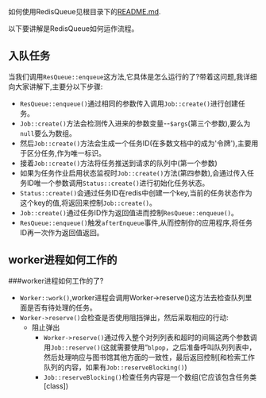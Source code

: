 如何使用RedisQueue见根目录下的[README.md](https://github.com/ly2513/redisQueue/blob/master/README.md).

以下要讲解是RedisQueue如何运作流程。

## 入队任务
当我们调用`ResQueue::enqueue`这方法,它具体是怎么运行的了?带着这问题,我详细向大家讲解下,主要分以下步骤:

 + `ResQueue::enqueue()`通过相同的参数传入调用`Job::create()`进行创建任务。
 + `Job::create()`方法会检测传入进来的参数变量--`$args`(第三个参数),要么为`null`要么为数组。
 + 然后`Job::create()`方法会生成一个任务ID(在多数文档中的成为'令牌'),主要用于区分任务,作为唯一标识。
 + 接着`Job::create()`方法将任务推送到请求的队列中(第一个参数)
 + 如果为任务作业启用状态监视时`Job::create()`方法(第四参数),会通过传入任务ID唯一个参数调用`Status::create()`进行初始化任务状态。
 + `Status::create()`会通过任务ID在redis中创建一个key,当前的任务状态作为这个key的值,将返回来控制`Job::create()`。
 + `Job::create()`通过任务ID作为返回值进而控制`ResQueue::enqueue()`。
 + `ResQueue::enqueue()`触发`afterEnqueue`事件,从而控制你的应用程序,将任务ID再一次作为返回值返回。

 ## worker进程如何工作的

 ###worker进程如何工作的了?
 + `Worker::work()`,worker进程会调用Worker->reserve()这方法去检查队列里面是否有待处理的任务。
 + `Worker->reserve()`会检查是否使用阻挡弹出，然后采取相应的行动:
    + 阻止弹出
        + `Worker->reserve()`通过传入整个对列列表和超时的间隔这两个参数调用`Job::reserve()`(这就需要使用“`blpop`，之后准备呼叫队列列表中，然后处理响应与图书馆其他方面的一致性，最后返回控制[和检索工作队列的内容，如果有`Job::reserveBlocking()`)
        + `Job::reserveBlocking()`检查任务内容是一个数组(它应该包含任务类[class])